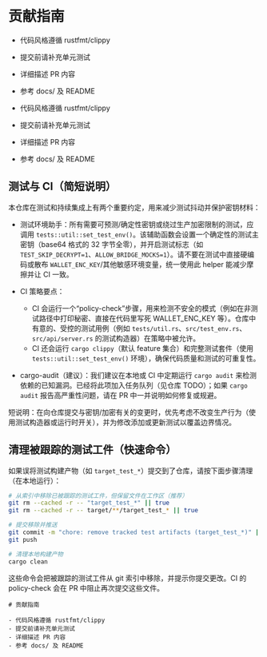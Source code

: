 # 贡献指南

- 代码风格遵循 rustfmt/clippy
- 提交前请补充单元测试
- 详细描述 PR 内容
- 参考 docs/ 及 README


- 代码风格遵循 rustfmt/clippy
- 提交前请补充单元测试
- 详细描述 PR 内容
- 参考 docs/ 及 README

## 测试与 CI（简短说明）

本仓库在测试和持续集成上有两个重要约定，用来减少测试抖动并保护密钥材料：

- 测试环境助手：所有需要可预测/确定性密钥或绕过生产加密限制的测试，应调用 `tests::util::set_test_env()`。该辅助函数会设置一个确定性的测试主密钥（base64 格式的 32 字节全零），并开启测试标志（如 `TEST_SKIP_DECRYPT=1`、`ALLOW_BRIDGE_MOCKS=1`）。请不要在测试中直接硬编码或散布 `WALLET_ENC_KEY`/其他敏感环境变量，统一使用此 helper 能减少摩擦并让 CI 一致。

- CI 策略要点：
  - CI 会运行一个“policy-check”步骤，用来检测不安全的模式（例如在非测试路径中打印秘密、直接在代码里写死 WALLET_ENC_KEY 等）。仓库中有意的、受控的测试用例（例如 `tests/util.rs`、`src/test_env.rs`、`src/api/server.rs` 的测试构造器）在策略中被允许。
  - CI 还会运行 `cargo clippy`（默认 feature 集合）和完整测试套件（使用 `tests::util::set_test_env()` 环境），确保代码质量和测试的可重复性。

- cargo-audit（建议）：我们建议在本地或 CI 中定期运行 `cargo audit` 来检测依赖的已知漏洞。已经将此项加入任务队列（见仓库 TODO）；如果 `cargo audit` 报告高严重性问题，请在 PR 中一并说明如何修复或规避。

短说明：在向仓库提交与密钥/加密有关的变更时，优先考虑不改变生产行为（使用测试构造器或运行时开关），并为修改添加或更新测试以覆盖边界情况。

## 清理被跟踪的测试工件（快速命令）

如果误将测试构建产物（如 `target_test_*`）提交到了仓库，请按下面步骤清理（在本地运行）：

```bash
# 从索引中移除已被跟踪的测试工件，但保留文件在工作区（推荐）
git rm --cached -r -- "target_test_*" || true
git rm --cached -r -- target/**/target_test_* || true

# 提交移除并推送
git commit -m "chore: remove tracked test artifacts (target_test_*)" || true
git push

# 清理本地构建产物
cargo clean
``` 

这些命令会把被跟踪的测试工件从 git 索引中移除，并提示你提交更改。CI 的 policy-check 会在 PR 中阻止再次提交这些文件。
``` 
# 贡献指南

- 代码风格遵循 rustfmt/clippy
- 提交前请补充单元测试
- 详细描述 PR 内容
- 参考 docs/ 及 README
